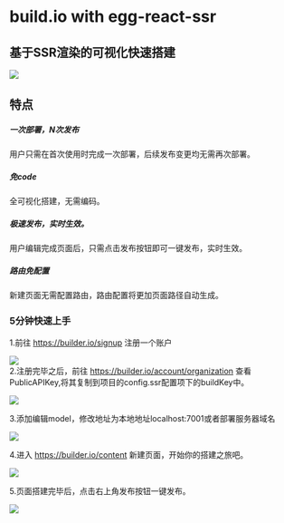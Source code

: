 # build.io with egg-react-ssr

## 基于SSR渲染的可视化快速搭建

![](https://img.alicdn.com/tfs/TB10AE0sfzO3e4jSZFxXXaP_FXa-1612-1010.png)

## 特点
##### 一次部署，N次发布
用户只需在首次使用时完成一次部署，后续发布变更均无需再次部署。
##### 免code
全可视化搭建，无需编码。
##### 极速发布，实时生效。
用户编辑完成页面后，只需点击发布按钮即可一键发布，实时生效。
##### 路由免配置
新建页面无需配置路由，路由配置将更加页面路径自动生成。

### 5分钟快速上手

1.前往 https://builder.io/signup 注册一个账户  

![](https://img.alicdn.com/tfs/TB1CKqe3QL0gK0jSZFAXXcA9pXa-1302-838.jpg)  
2.注册完毕之后，前往 https://builder.io/account/organization 查看PublicAPIKey,将其复制到项目的config.ssr配置项下的buildKey中。  

![](https://img.alicdn.com/tfs/TB1ZzWp3KL2gK0jSZFmXXc7iXXa-2872-1646.jpg)  

3.添加编辑model，修改地址为本地地址localhost:7001或者部署服务器域名  

<img src="https://i.imgur.com/PRWvNM1.gif">  

4.进入 https://builder.io/content 新建页面，开始你的搭建之旅吧。 

![](https://img.alicdn.com/tfs/TB1ZuCe3Hr1gK0jSZFDXXb9yVXa-2610-1078.jpg)  

5.页面搭建完毕后，点击右上角发布按钮一键发布。  

![](https://gw.alicdn.com/tfs/TB1999b3UH1gK0jSZSyXXXtlpXa-2928-1186.jpg)  

